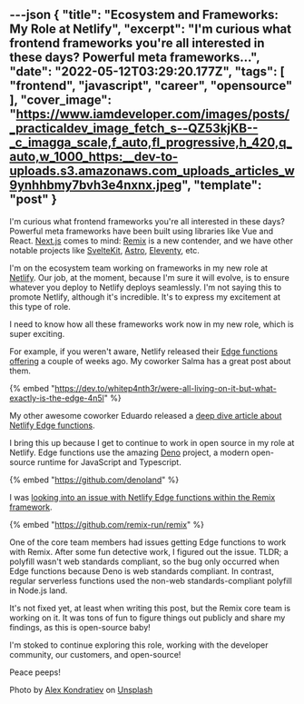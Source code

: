 ---json
{
  "title": "Ecosystem and Frameworks: My Role at Netlify",
  "excerpt": "I'm curious what frontend frameworks you're all interested in these days? Powerful meta frameworks...",
  "date": "2022-05-12T03:29:20.177Z",
  "tags": [
    "frontend",
    "javascript",
    "career",
    "opensource"
  ],
  "cover_image": "https://www.iamdeveloper.com/images/posts/_practicaldev_image_fetch_s--QZ53kjKB--_c_imagga_scale,f_auto,fl_progressive,h_420,q_auto,w_1000_https:__dev-to-uploads.s3.amazonaws.com_uploads_articles_w9ynhhbmy7bvh3e4nxnx.jpeg",
  "template": "post"
}
---

I'm curious what frontend frameworks you're all interested in these days? Powerful meta frameworks have been built using libraries like Vue and React. [Next.js](https://nextjs.org/) comes to mind: [Remix](https://remix.run) is a new contender, and we have other notable projects like [SvelteKit](https://github.com/sveltejs/kit), [Astro](https://github.com/withastro/astro), [Eleventy](https://github.com/11ty/eleventy), etc.

I'm on the ecosystem team working on frameworks in my new role at [Netlify](https://netlify.com). Our job, at the moment, because I'm sure it will evolve, is to ensure whatever you deploy to Netlify deploys seamlessly. I'm not saying this to promote Netlify, although it's incredible. It's to express my excitement at this type of role.

I need to know how all these frameworks work now in my new role, which is super exciting.

For example, if you weren't aware, Netlify released their [Edge functions offering](https://docs.netlify.com/netlify-labs/experimental-features/edge-functions/) a couple of weeks ago. My coworker Salma has a great post about them.

{% embed "https://dev.to/whitep4nth3r/were-all-living-on-it-but-what-exactly-is-the-edge-4n5l" %}

My other awesome coworker Eduardo released a [deep dive article about Netlify Edge functions](https://www.netlify.com/blog/deep-dive-into-netlify-edge-functions/).

I bring this up because I get to continue to work in open source in my role at Netlify. Edge functions use the amazing [Deno](https://deno.land/) project, a modern open-source runtime for JavaScript and Typescript.

{% embed "https://github.com/denoland" %}

I was [looking into an issue with Netlify Edge functions within the Remix framework](https://github.com/remix-run/remix/issues/3003).

{% embed "https://github.com/remix-run/remix" %}

One of the core team members had issues getting Edge functions to work with Remix. After some fun detective work, I figured out the issue. TLDR; a polyfill wasn't web standards compliant, so the bug only occurred when Edge functions because Deno is web standards compliant. In contrast, regular serverless functions used the non-web standards-compliant polyfill in Node.js land.

It's not fixed yet, at least when writing this post, but the Remix core team is working on it. It was tons of fun to figure things out publicly and share my findings, as this is open-source baby!

I'm stoked to continue exploring this role, working with the developer community, our customers, and open-source!

Peace peeps!

Photo by [Alex Kondratiev](https://unsplash.com/@alexkondratiev?utm_source=unsplash&utm_medium=referral&utm_content=creditCopyText) on [Unsplash](https://unsplash.com/s/photos/experiment?utm_source=unsplash&utm_medium=referral&utm_content=creditCopyText)
